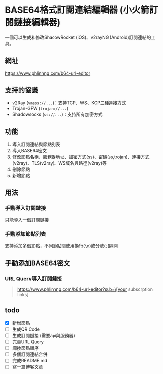 # BASE64格式訂閱連結編輯器 (小火箭訂閱鏈接編輯器)
一個可以生成和修改ShadowRocket (iOS)、v2rayNG (Android)訂閱連結的工具。

## 網址
<https://www.phlinhng.com/b64-url-editor>

## 支持的協議
+ v2Ray (`vmess://...`)：支持TCP、WS、KCP三種連接方式
+ Trojan-GFW (`trojan://...`)
+ Shadowsocks (`ss://...`)：支持所有加密方式

## 功能
1. 導入訂閱連結與節點列表
2. 導入BASE64密文
3. 修改節點名稱、服務器地址、加密方式(ss)、密碼(ss,trojan)、連接方式(v2ray)、TLS(v2ray)、WS域名與路徑(v2ray)等
4. 刪除節點
5. 新增節點

## 用法
### 手動導入訂閱鏈接
只能導入一個訂閱鏈接
### 手動添加節點列表
支持添加多個節點，不同節點間使用換行(`\n`)或分號(`;`)隔開
## 手動添加BASE64密文
### URL Query導入訂閱鏈接
> https://www.phlinhng.com/b64-url-editor?sub=\[your subscrption links\]

## todo
+ [x] 新增節點
+ [ ] 生成QR Code
+ [ ] 生成訂閱鏈接 (需要api與服務器)
+ [ ] 完善URL Query
+ [ ] 調換節點順序
+ [ ] 多個訂閱連結合併
+ [ ] 完成README.md
+ [ ] 寫一篇博客文章

